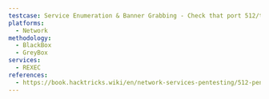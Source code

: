 ```yaml
---
testcase: Service Enumeration & Banner Grabbing - Check that port 512/tcp (exec) is open using Nmap (nmap -p 512 <IP>)
platforms: 
  - Network
methodology: 
  - BlackBox
  - GreyBox
services:
  - REXEC
references:
  - https://book.hacktricks.wiki/en/network-services-pentesting/512-pentesting-rexec.html
---
```

